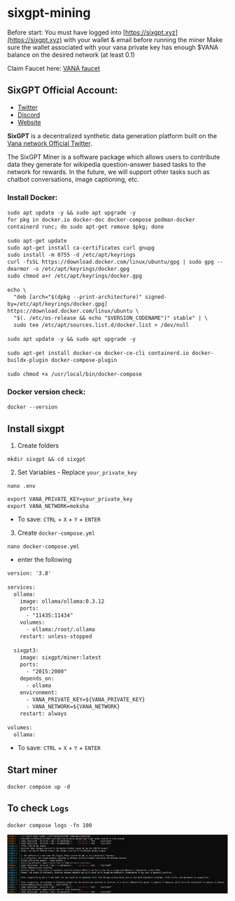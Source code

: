 # sixgpt-mining

Before start:
You must have logged into [https://sixgpt.xyz](https://sixgpt.xyz) with your wallet & email before running the miner
Make sure the wallet associated with your vana private key has enough $VANA balance on the desired network (at least 0.1) 

Claim Faucet here: [VANA faucet](https://faucet.vana.org/moksha)

## SixGPT Official Account:
- [Twitter](https://x.com/sixgpt)
- [Discord](https://discord.com/invite/4WVt25pbpG)
- [Website](https://sixgpt.xyz/)

**SixGPT** is a decentralized synthetic data generation platform built on the [Vana network Official Twitter](https://x.com/withvana).

The SixGPT Miner is a software package which allows users to contribute data they generate for wikipedia question-answer based tasks to the network for rewards. In the future, we will support other tasks such as chatbot conversations, image captioning, etc.

### Install Docker:

```
sudo apt update -y && sudo apt upgrade -y
for pkg in docker.io docker-doc docker-compose podman-docker containerd runc; do sudo apt-get remove $pkg; done

sudo apt-get update
sudo apt-get install ca-certificates curl gnupg
sudo install -m 0755 -d /etc/apt/keyrings
curl -fsSL https://download.docker.com/linux/ubuntu/gpg | sudo gpg --dearmor -o /etc/apt/keyrings/docker.gpg
sudo chmod a+r /etc/apt/keyrings/docker.gpg

echo \
  "deb [arch="$(dpkg --print-architecture)" signed-by=/etc/apt/keyrings/docker.gpg] https://download.docker.com/linux/ubuntu \
  "$(. /etc/os-release && echo "$VERSION_CODENAME")" stable" | \
  sudo tee /etc/apt/sources.list.d/docker.list > /dev/null

sudo apt update -y && sudo apt upgrade -y

sudo apt-get install docker-ce docker-ce-cli containerd.io docker-buildx-plugin docker-compose-plugin

sudo chmod +x /usr/local/bin/docker-compose
```

### Docker version check:
```
docker --version
```

## Install sixgpt

1. Create folders
```
mkdir sixgpt && cd sixgpt
```

2. Set Variables - Replace `your_private_key`
```
nano .env
```
```
export VANA_PRIVATE_KEY=your_private_key
export VANA_NETWORK=moksha
```
- To save: `CTRL` + `X` + `Y` + `ENTER`

3. Create `docker-compose.yml`
```
nano docker-compose.yml
```

- enter the following
```
version: '3.8'

services:
  ollama:
    image: ollama/ollama:0.3.12
    ports:
      - "11435:11434"
    volumes:
      - ollama:/root/.ollama
    restart: unless-stopped
 
  sixgpt3:
    image: sixgpt/miner:latest
    ports:
      - "2015:2000"
    depends_on:
      - ollama
    environment:
      - VANA_PRIVATE_KEY=${VANA_PRIVATE_KEY}
      - VANA_NETWORK=${VANA_NETWORK}
    restart: always

volumes:
  ollama:
```
- To save: `CTRL` + `X` + `Y` + `ENTER`

## Start miner
```
docker compose up -d
```

## To check `Logs`
```
docker compose logs -fn 100
```

![Banner](https://github.com/SKaaalper/sixgpt-mining/blob/main/six.png)
